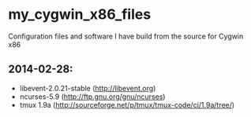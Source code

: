 my_cygwin_x86_files
===================

Configuration files and software I have build from the source for Cygwin x86

2014-02-28:
-----------
* libevent-2.0.21-stable (http://libevent.org)
* ncurses-5.9 (http://ftp.gnu.org/gnu/ncurses)
* tmux 1.9a (http://sourceforge.net/p/tmux/tmux-code/ci/1.9a/tree/)
